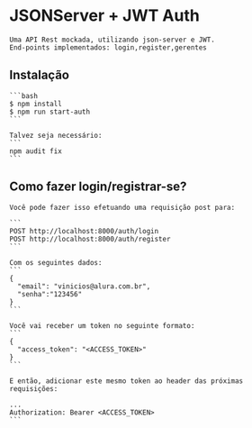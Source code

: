 # JSONServer + JWT Auth
    Uma API Rest mockada, utilizando json-server e JWT.
    End-points implementados: login,register,gerentes

## Instalação
    ```bash
    $ npm install
    $ npm run start-auth
    ```

    Talvez seja necessário:
    ```
    npm audit fix
    ```

## Como fazer login/registrar-se?
    Você pode fazer isso efetuando uma requisição post para:

    ```
    POST http://localhost:8000/auth/login
    POST http://localhost:8000/auth/register
    ```

    Com os seguintes dados:
    ```
    {
      "email": "vinicios@alura.com.br",
      "senha":"123456"
    }
    ```

    Você vai receber um token no seguinte formato:
    ```
    {
      "access_token": "<ACCESS_TOKEN>"
    }
    ```

    E então, adicionar este mesmo token ao header das próximas requisições:

    ...
    Authorization: Bearer <ACCESS_TOKEN>
    ```
